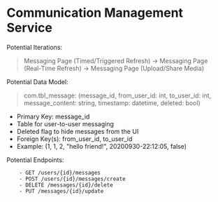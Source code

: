 # Communication Management Service

Potential Iterations:
>Messaging Page (Timed/Triggered Refresh) -> Messaging Page (Real-Time Refresh) -> Messaging Page (Upload/Share Media)

Potential Data Model:
>com.tbl_message: (message_id, from_user_id: int, to_user_id: int, message_content: string, timestamp: datetime, deleted: bool)
- Primary Key: message_id
- Table for user-to-user messaging
- Deleted flag to hide messages from the UI
- Foreign Key(s): from_user_id, to_user_id
- Example: (1, 1, 2, "hello friend!", 20200930-22:12:05, false)

Potential Endpoints:

		- GET /users/{id}/messages
		- POST /users/{id}/messages/create
		- DELETE /messages/{id}/delete
		- PUT /messages/{id}/update